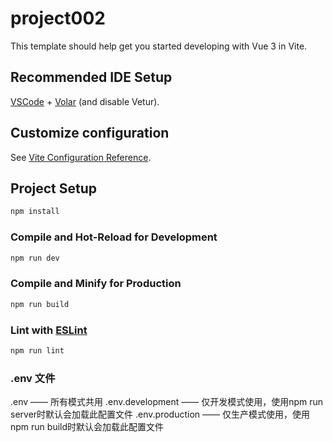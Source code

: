 # project002

This template should help get you started developing with Vue 3 in Vite.

## Recommended IDE Setup

[VSCode](https://code.visualstudio.com/) + [Volar](https://marketplace.visualstudio.com/items?itemName=Vue.volar) (and disable Vetur).

## Customize configuration

See [Vite Configuration Reference](https://vite.dev/config/).

## Project Setup

```sh
npm install
```

### Compile and Hot-Reload for Development

```sh
npm run dev
```

### Compile and Minify for Production

```sh
npm run build
```

### Lint with [ESLint](https://eslint.org/)

```sh
npm run lint
```

### .env 文件
.env —— 所有模式共用
.env.development —— 仅开发模式使用，使用npm run server时默认会加载此配置文件
.env.production —— 仅生产模式使用，使用npm run build时默认会加载此配置文件
